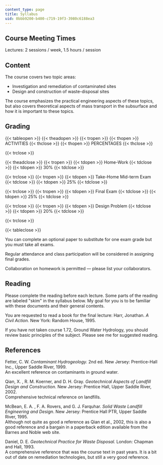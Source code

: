 ```yaml
---
content_type: page
title: Syllabus
uid: 0bbb9200-b400-c719-19f3-3980c6188ea3
---
```


Course Meeting Times
--------------------

Lectures: 2 sessions / week, 1.5 hours / session

Content
-------

The course covers two topic areas:

*   Investigation and remediation of contaminated sites
*   Design and construction of waste-disposal sites

The course emphasizes the practical engineering aspects of these topics, but also covers theoretical aspects of mass transport in the subsurface and how it is important to these topics.

Grading
-------

{{< tableopen >}}
{{< theadopen >}}
{{< tropen >}}
{{< thopen >}}
ACTIVITIES
{{< thclose >}}
{{< thopen >}}
PERCENTAGES
{{< thclose >}}

{{< trclose >}}

{{< theadclose >}}
{{< tropen >}}
{{< tdopen >}}
Home-Work
{{< tdclose >}}
{{< tdopen >}}
30%
{{< tdclose >}}

{{< trclose >}}
{{< tropen >}}
{{< tdopen >}}
Take-Home Mid-term Exam
{{< tdclose >}}
{{< tdopen >}}
25%
{{< tdclose >}}

{{< trclose >}}
{{< tropen >}}
{{< tdopen >}}
Final Exam
{{< tdclose >}}
{{< tdopen >}}
25%
{{< tdclose >}}

{{< trclose >}}
{{< tropen >}}
{{< tdopen >}}
Design Problem
{{< tdclose >}}
{{< tdopen >}}
20%
{{< tdclose >}}

{{< trclose >}}

{{< tableclose >}}

  

You can complete an optional paper to substitute for one exam grade but you must take all exams.

Regular attendance and class participation will be considered in assigning final grades.

Collaboration on homework is permitted — please list your collaborators.

Reading
-------

Please complete the reading before each lecture. Some parts of the reading are labeled "skim" in the syllabus below. My goal for you is to be familiar with these documents and their general contents.

You are requested to read a book for the final lecture: Harr, Jonathan. _A Civil Action._ New York: Random House, 1995.

If you have not taken course 1.72, Ground Water Hydrology, you should review basic principles of the subject. Please see me for suggested reading.

References
----------

Fetter, C. W. _Contaminant Hydrogeology._ 2nd ed. New Jersey: Prentice-Hall Inc., Upper Saddle River, 1999.  
An excellent reference on contaminants in ground water.

Qian, X. , R. M. Koerner, and D. H. Gray. _Geotechnical Aspects of Landfill Design and Construction_. New Jersey: Prentice Hall, Upper Saddle River, 2002.  
Comprehensive technical reference on landfills.

McBean, E. A. , F. A. Rovers, and G. J. Farquhar. _Solid Waste Landfill Engineering and Design_. New Jersey: Prentice Hall PTR, Upper Saddle River, 1995.  
Although not quite as good a reference as Qian et al., 2002, this is also a good reference and a bargain in a paperback edition available from the Barnes and Noble web site.

Daniel, D. E. _Geotechnical Practice for Waste Disposal._ London: Chapman and Hall, 1993.  
A comprehensive reference that was the course text in past years. It is a bit out of date on remediation technologies, but still a very good reference.